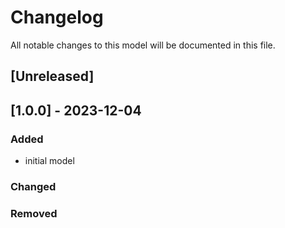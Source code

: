 # Changelog
All notable changes to this model will be documented in this file.

## [Unreleased]

## [1.0.0] - 2023-12-04
### Added
- initial model

### Changed

### Removed
